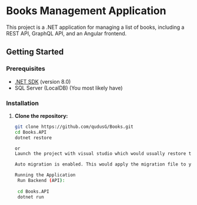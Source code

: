 # Books Management Application

This project is a .NET application for managing a list of books, including a REST API, GraphQL API, and an Angular frontend.

## Getting Started

### Prerequisites

- [.NET SDK](https://dotnet.microsoft.com/download) (version 8.0)
- SQL Server (LocalDB) (You most likely have)

### Installation

1. **Clone the repository:**

   ```bash
   git clone https://github.com/qudusG/Books.git
   cd Books.API
   dotnet restore

   or
   Launch the project with visual studio which would usually restore the packages automatically

   Auto migration is enabled. This would apply the migration file to your localdb.

   Running the Application
    Run Backend (API):
    
    cd Books.API
    dotnet run
